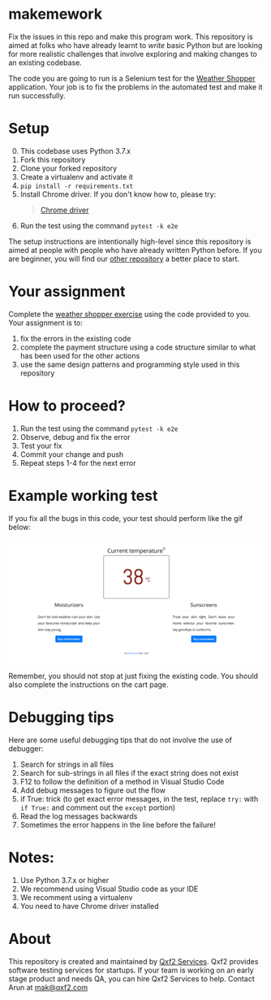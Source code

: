 # makemework
Fix the issues in this repo and make this program work. This repository is aimed at folks who have already learnt to *write* basic Python but are looking for more realistic challenges that involve exploring and making changes to an existing codebase. 

The code you are going to run is a Selenium test for the [Weather Shopper](http://weathershopper.pythonanywhere.com/) application. Your job is to fix the problems in the automated test and make it run successfully. 

# Setup
0. This codebase uses Python 3.7.x 
1. Fork this repository
2. Clone your forked repository
3. Create a virtualenv and activate it
4. `pip install -r requirements.txt`
5. Install Chrome driver. If you don't know how to, please try:
   > [Chrome driver](https://sites.google.com/a/chromium.org/chromedriver/getting-started)
6. Run the test using the command `pytest -k e2e`

The setup instructions are intentionally high-level since this repository is aimed at people with people who have already written Python before. If you are beginner, you will find our [other repository](https://github.com/qxf2/wtfiswronghere) a better place to start. 

# Your assignment
Complete the [weather shopper exercise](https://github.com/qxf2/weather-shopper) using the code provided to you. Your assignment is to:

1. fix the errors in the existing code 
2. complete the payment structure using a code structure similar to what has been used for the other actions
3. use the same design patterns and programming style used in this repository

# How to proceed?
1. Run the test using the command `pytest -k e2e`
2. Observe, debug and fix the error
3. Test your fix
4. Commit your change and push
5. Repeat steps 1-4 for the next error

# Example working test
If you fix all the bugs in this code, your test should perform like the gif below:

![](working-weather-shopper-test.gif)

Remember, you should not stop at just fixing the existing code. You should also complete the instructions on the cart page.

# Debugging tips
Here are some useful debugging tips that do not involve the use of debugger:

1. Search for strings in all files 
2. Search for sub-strings in all files if the exact string does not exist
3. F12 to follow the definition of a method in Visual Studio Code
4. Add debug messages to figure out the flow 
5. if True: trick (to get exact error messages, in the test, replace `try:` with `if True:` and comment out the `except` portion)
6. Read the log messages backwards 
7. Sometimes the error happens in the line before the failure!


# Notes:
1. Use Python 3.7.x or higher
2. We recommend using Visual Studio code as your IDE
3. We recomment using a virtualenv
4. You need to have Chrome driver installed

# About
This repository is created and maintained by [Qxf2 Services](https://qxf2.com/?utm_source=github&utm_medium=click&utm_campaign=Make%20me%20word). Qxf2 provides software testing services for startups.
If your team is working on an early stage product and needs QA, you can hire Qxf2 Services to help. Contact Arun at mak@qxf2.com
